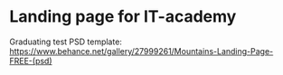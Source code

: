 # Landing page for IT-academy
Graduating test
PSD template: https://www.behance.net/gallery/27999261/Mountains-Landing-Page-FREE-(psd)
